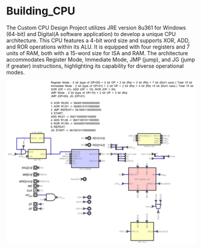 # Building_CPU
The Custom CPU Design Project utilizes JRE version 8u361 for Windows (64-bit) and Digital(A software application) to develop a unique CPU architecture. This CPU features a 4-bit word size and supports XOR, ADD, and ROR operations within its ALU. It is equipped with four registers and 7 units of RAM, both with a 15-word size for ISA and RAM. The architecture accommodates Register Mode, Immediate Mode, JMP (jump), and JG (jump if greater) instructions, highlighting its capability for diverse operational modes.

![CPU Architechture](CPU.png)
